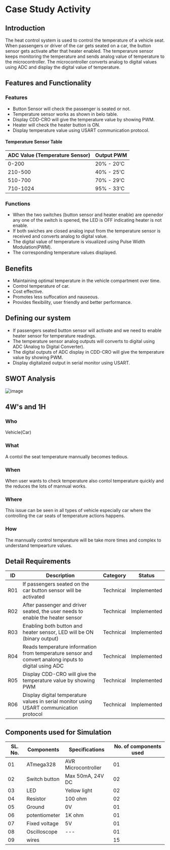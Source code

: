# Case Study Activity

## Introduction

The heat control system is used to control the temperature of a vehicle seat. When passengers or driver of the car gets seated on a car, the button sensor gets activate after that heater enabled. The temperarure sensor keeps monitoring the temperature and sends analog value of temperature to the microcontroller. The microcontroller converts analog to digital values using ADC and display the digital value of temperature.

## Features and Functionality

### Features
*   Button Sensor will check the passenger is seated or not.
*   Temperature sensor works as shown in belo table.
*   Display CDD-CRO will give the temperature value by showing PWM.
*   Heater will check the heater button is ON.
*   Display temperature value using USART communication protocol.

#### Temperature Sensor Table

| ADC Value (Temperature Sensor) | Output PWM |
| ------------------------------ | ---------- 
| 0-200                          | 20% - 20'C |
| 210-500                        | 40% - 25'C |
| 510-700                        | 70% - 29'C |
| 710-1024                       | 95% - 33'C |
### Functions

*   When the two switches (button sensor and heater enable) are openedor any one of the switch is opened, the LED is OFF indicating heater is not enable.
*   If both swiches are closed analog input from the temperature sensor is received and converts analog to digital value.
*   The digital value of temperature is visualized using Pulse Width Modulation(PWM).
*   The corresponding temperature values displayed.

## Benefits

*   Maintaining optimal temperature in the vehicle compartment over time.
*   Control temperature of car.
*   Cost effective.
*   Promotes less suffocation and nauseous. 
*   Provides flexibility, user friendly and better performance.

## Defining our system

*   If passengers seated button sensor will activate and we need to enable heater sensor for temperature readings.
*   The temperature sensor analog outputs will converts to digital using ADC (Analog to Digital Converter).
*   The digital outputs of ADC display in CDD-CRO will give the temperature value by showing PWM.
*   Display digitalized output in serial monitor using USART.

## SWOT Analysis

![image](https://user-images.githubusercontent.com/89603034/133576751-7d7b55b9-acd0-4cc9-a03e-c2bdbad0caf0.png)

## 4W's and 1H

### Who

Vehicle(Car)
### What

A contol the seat temperature mannually becomes tedious.
### When

When user wants to check temperature also contol temperature quickly and the reduces the lots of mannual works.
### Where

This issue can be seen in all types of vehicle especially car where the controlling the car seats of temperature actions happens.
### How

The mannually control temperature will be take more times and complex to understand tempearture values.
## Detail Requirements

| ID | Description | Category | Status |
| -- | ----------- | -------- | ------
| R01 | If passengers seated on the car button sensor will be activated | Technical | Implemented |
| R02 | After passenger and driver seated, the user needs to enable the heater sensor | Technical | Implemented |
| R03 | Enabling both button and heater sensor, LED will be ON (binary output) | Technical | Implemented |
| R04 | Reads temperature information from temperature sensor and convert analong inputs to digital using ADC | Technical | Implemented |
| R05 | Display CDD-CRO will give the temperature value by showing PWM | Technical | Implemented |
| R06 | Display digital temperature values in serial monitor using USART communication protocol | Technical | Implemented |


## Components used for Simulation

| SL. No. | Components | Specifications | No. of components used |
| ------- | ---------- | -------------- | -----------------------
| 01 | ATmega328 | AVR Microcontroller | 01 |
| 02 | Switch button | Max 50mA, 24V DC | 02 |
| 03 | LED | Yellow light | 02 |
| 04 | Resistor | 100 ohm | 02 |
| 05 | Ground | 0V | 01 |
| 06 | potentiometer | 1K ohm | 01 |
| 07 | Fixed voltage | 5V | 01 |
| 08 | Oscilloscope | --- | 01 |
| 09 | wires |  | 15 |



